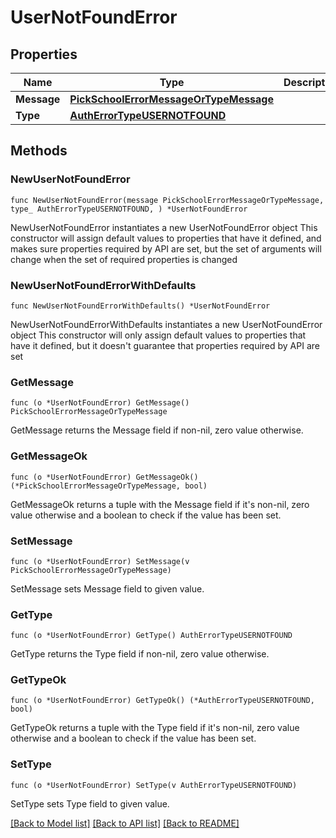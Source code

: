 # UserNotFoundError

## Properties

Name | Type | Description | Notes
------------ | ------------- | ------------- | -------------
**Message** | [**PickSchoolErrorMessageOrTypeMessage**](PickSchoolErrorMessageOrTypeMessage.md) |  | 
**Type** | [**AuthErrorTypeUSERNOTFOUND**](AuthErrorTypeUSERNOTFOUND.md) |  | 

## Methods

### NewUserNotFoundError

`func NewUserNotFoundError(message PickSchoolErrorMessageOrTypeMessage, type_ AuthErrorTypeUSERNOTFOUND, ) *UserNotFoundError`

NewUserNotFoundError instantiates a new UserNotFoundError object
This constructor will assign default values to properties that have it defined,
and makes sure properties required by API are set, but the set of arguments
will change when the set of required properties is changed

### NewUserNotFoundErrorWithDefaults

`func NewUserNotFoundErrorWithDefaults() *UserNotFoundError`

NewUserNotFoundErrorWithDefaults instantiates a new UserNotFoundError object
This constructor will only assign default values to properties that have it defined,
but it doesn't guarantee that properties required by API are set

### GetMessage

`func (o *UserNotFoundError) GetMessage() PickSchoolErrorMessageOrTypeMessage`

GetMessage returns the Message field if non-nil, zero value otherwise.

### GetMessageOk

`func (o *UserNotFoundError) GetMessageOk() (*PickSchoolErrorMessageOrTypeMessage, bool)`

GetMessageOk returns a tuple with the Message field if it's non-nil, zero value otherwise
and a boolean to check if the value has been set.

### SetMessage

`func (o *UserNotFoundError) SetMessage(v PickSchoolErrorMessageOrTypeMessage)`

SetMessage sets Message field to given value.


### GetType

`func (o *UserNotFoundError) GetType() AuthErrorTypeUSERNOTFOUND`

GetType returns the Type field if non-nil, zero value otherwise.

### GetTypeOk

`func (o *UserNotFoundError) GetTypeOk() (*AuthErrorTypeUSERNOTFOUND, bool)`

GetTypeOk returns a tuple with the Type field if it's non-nil, zero value otherwise
and a boolean to check if the value has been set.

### SetType

`func (o *UserNotFoundError) SetType(v AuthErrorTypeUSERNOTFOUND)`

SetType sets Type field to given value.



[[Back to Model list]](../README.md#documentation-for-models) [[Back to API list]](../README.md#documentation-for-api-endpoints) [[Back to README]](../README.md)


